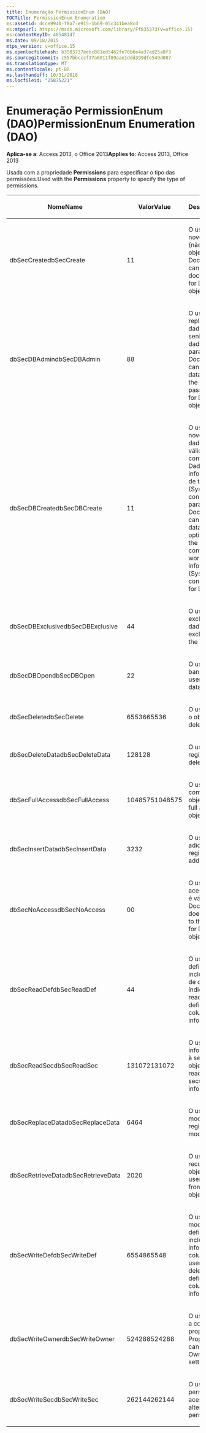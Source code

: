 ```yaml
---
title: Enumeração PermissionEnum (DAO)
TOCTitle: PermissionEnum Enumeration
ms:assetid: dcce9940-f8a7-e915-1b69-05c341bea8cd
ms:mtpsurl: https://msdn.microsoft.com/library/Ff835373(v=office.15)
ms:contentKeyID: 48548147
ms.date: 09/18/2015
mtps_version: v=office.15
ms.openlocfilehash: b3583737eebc881ed5462fe76b6e4a37ad25a8f3
ms.sourcegitcommit: c557bbcccf37a6011f89aae1ddd399dfe549d087
ms.translationtype: MT
ms.contentlocale: pt-BR
ms.lasthandoff: 10/31/2018
ms.locfileid: "25875221"
---
```

# <a name="permissionenum-enumeration-dao"></a><span data-ttu-id="12a9d-102">Enumeração PermissionEnum (DAO)</span><span class="sxs-lookup"><span data-stu-id="12a9d-102">PermissionEnum Enumeration (DAO)</span></span>


<span data-ttu-id="12a9d-103">**Aplica-se a**: Access 2013, o Office 2013</span><span class="sxs-lookup"><span data-stu-id="12a9d-103">**Applies to**: Access 2013, Office 2013</span></span>

<span data-ttu-id="12a9d-104">Usada com a propriedade **Permissions** para especificar o tipo das permissões.</span><span class="sxs-lookup"><span data-stu-id="12a9d-104">Used with the **Permissions** property to specify the type of permissions.</span></span>

<table>
<colgroup>
<col style="width: 33%" />
<col style="width: 33%" />
<col style="width: 33%" />
</colgroup>
<thead>
<tr class="header">
<th><p><span data-ttu-id="12a9d-105">Nome</span><span class="sxs-lookup"><span data-stu-id="12a9d-105">Name</span></span></p></th>
<th><p><span data-ttu-id="12a9d-106">Valor</span><span class="sxs-lookup"><span data-stu-id="12a9d-106">Value</span></span></p></th>
<th><p><span data-ttu-id="12a9d-107">Descrição</span><span class="sxs-lookup"><span data-stu-id="12a9d-107">Description</span></span></p></th>
</tr>
</thead>
<tbody>
<tr class="odd">
<td><p><span data-ttu-id="12a9d-108">dbSecCreate</span><span class="sxs-lookup"><span data-stu-id="12a9d-108">dbSecCreate</span></span></p></td>
<td><p><span data-ttu-id="12a9d-109">1</span><span class="sxs-lookup"><span data-stu-id="12a9d-109">1</span></span></p></td>
<td><p><span data-ttu-id="12a9d-110">O usuário pode criar novos documentos (não é válido para objetos Document).</span><span class="sxs-lookup"><span data-stu-id="12a9d-110">The user can create new documents (not valid for Document objects).</span></span></p></td>
</tr>
<tr class="even">
<td><p><span data-ttu-id="12a9d-111">dbSecDBAdmin</span><span class="sxs-lookup"><span data-stu-id="12a9d-111">dbSecDBAdmin</span></span></p></td>
<td><p><span data-ttu-id="12a9d-112">8</span><span class="sxs-lookup"><span data-stu-id="12a9d-112">8</span></span></p></td>
<td><p><span data-ttu-id="12a9d-113">O usuário pode replicar um banco de dados e alterar a senha do banco de dados (não é válido para objetos Document).</span><span class="sxs-lookup"><span data-stu-id="12a9d-113">The user can replicate a database and change the database password (not valid for Document objects).</span></span></p></td>
</tr>
<tr class="odd">
<td><p><span data-ttu-id="12a9d-114">dbSecDBCreate</span><span class="sxs-lookup"><span data-stu-id="12a9d-114">dbSecDBCreate</span></span></p></td>
<td><p><span data-ttu-id="12a9d-115">1</span><span class="sxs-lookup"><span data-stu-id="12a9d-115">1</span></span></p></td>
<td><p><span data-ttu-id="12a9d-p101">O usuário pode criar novos bancos de dados. Esta opção é válida somente no contêiner Bancos de Dados do arquivo de informações do grupo de trabalho (Systen.mdw). Esta constante não é válida para objetos Document.</span><span class="sxs-lookup"><span data-stu-id="12a9d-p101">The user can create new databases. This option is valid only on the Databases container in the workgroup information file (Systen.mdw). This constant is not valid for Document objects.</span></span></p></td>
</tr>
<tr class="even">
<td><p><span data-ttu-id="12a9d-119">dbSecDBExclusive</span><span class="sxs-lookup"><span data-stu-id="12a9d-119">dbSecDBExclusive</span></span></p></td>
<td><p><span data-ttu-id="12a9d-120">4</span><span class="sxs-lookup"><span data-stu-id="12a9d-120">4</span></span></p></td>
<td><p><span data-ttu-id="12a9d-121">O usuário tem acesso exclusivo ao banco de dados.</span><span class="sxs-lookup"><span data-stu-id="12a9d-121">The user has exclusive access to the database.</span></span></p></td>
</tr>
<tr class="odd">
<td><p><span data-ttu-id="12a9d-122">dbSecDBOpen</span><span class="sxs-lookup"><span data-stu-id="12a9d-122">dbSecDBOpen</span></span></p></td>
<td><p><span data-ttu-id="12a9d-123">2</span><span class="sxs-lookup"><span data-stu-id="12a9d-123">2</span></span></p></td>
<td><p><span data-ttu-id="12a9d-124">O usuário pode abrir o banco de dados.</span><span class="sxs-lookup"><span data-stu-id="12a9d-124">The user can open the database.</span></span></p></td>
</tr>
<tr class="even">
<td><p><span data-ttu-id="12a9d-125">dbSecDelete</span><span class="sxs-lookup"><span data-stu-id="12a9d-125">dbSecDelete</span></span></p></td>
<td><p><span data-ttu-id="12a9d-126">65536</span><span class="sxs-lookup"><span data-stu-id="12a9d-126">65536</span></span></p></td>
<td><p><span data-ttu-id="12a9d-127">O usuário pode excluir o objeto.</span><span class="sxs-lookup"><span data-stu-id="12a9d-127">The user can delete the object.</span></span></p></td>
</tr>
<tr class="odd">
<td><p><span data-ttu-id="12a9d-128">dbSecDeleteData</span><span class="sxs-lookup"><span data-stu-id="12a9d-128">dbSecDeleteData</span></span></p></td>
<td><p><span data-ttu-id="12a9d-129">128</span><span class="sxs-lookup"><span data-stu-id="12a9d-129">128</span></span></p></td>
<td><p><span data-ttu-id="12a9d-130">O usuário pode excluir registros.</span><span class="sxs-lookup"><span data-stu-id="12a9d-130">The user can delete records.</span></span></p></td>
</tr>
<tr class="even">
<td><p><span data-ttu-id="12a9d-131">dbSecFullAccess</span><span class="sxs-lookup"><span data-stu-id="12a9d-131">dbSecFullAccess</span></span></p></td>
<td><p><span data-ttu-id="12a9d-132">1048575</span><span class="sxs-lookup"><span data-stu-id="12a9d-132">1048575</span></span></p></td>
<td><p><span data-ttu-id="12a9d-133">O usuário tem acesso completo ao objeto.</span><span class="sxs-lookup"><span data-stu-id="12a9d-133">The user has full access to the object.</span></span></p></td>
</tr>
<tr class="odd">
<td><p><span data-ttu-id="12a9d-134">dbSecInsertData</span><span class="sxs-lookup"><span data-stu-id="12a9d-134">dbSecInsertData</span></span></p></td>
<td><p><span data-ttu-id="12a9d-135">32</span><span class="sxs-lookup"><span data-stu-id="12a9d-135">32</span></span></p></td>
<td><p><span data-ttu-id="12a9d-136">O usuário pode adicionar registros.</span><span class="sxs-lookup"><span data-stu-id="12a9d-136">The user can add records.</span></span></p></td>
</tr>
<tr class="even">
<td><p><span data-ttu-id="12a9d-137">dbSecNoAccess</span><span class="sxs-lookup"><span data-stu-id="12a9d-137">dbSecNoAccess</span></span></p></td>
<td><p><span data-ttu-id="12a9d-138">0</span><span class="sxs-lookup"><span data-stu-id="12a9d-138">0</span></span></p></td>
<td><p><span data-ttu-id="12a9d-139">O usuário não tem acesso ao objeto (não é válido para objetos Document).</span><span class="sxs-lookup"><span data-stu-id="12a9d-139">The user does not have access to the object (not valid for Document objects).</span></span></p></td>
</tr>
<tr class="odd">
<td><p><span data-ttu-id="12a9d-140">dbSecReadDef</span><span class="sxs-lookup"><span data-stu-id="12a9d-140">dbSecReadDef</span></span></p></td>
<td><p><span data-ttu-id="12a9d-141">4</span><span class="sxs-lookup"><span data-stu-id="12a9d-141">4</span></span></p></td>
<td><p><span data-ttu-id="12a9d-142">O usuário pode ler a definição da tabela, inclusive informações de coluna e índice.</span><span class="sxs-lookup"><span data-stu-id="12a9d-142">The user can read the table definition, including column and index information.</span></span></p></td>
</tr>
<tr class="even">
<td><p><span data-ttu-id="12a9d-143">dbSecReadSec</span><span class="sxs-lookup"><span data-stu-id="12a9d-143">dbSecReadSec</span></span></p></td>
<td><p><span data-ttu-id="12a9d-144">131072</span><span class="sxs-lookup"><span data-stu-id="12a9d-144">131072</span></span></p></td>
<td><p><span data-ttu-id="12a9d-145">O usuário pode ler as informações relativas à segurança do objeto.</span><span class="sxs-lookup"><span data-stu-id="12a9d-145">The user can read the object's security-related information.</span></span></p></td>
</tr>
<tr class="odd">
<td><p><span data-ttu-id="12a9d-146">dbSecReplaceData</span><span class="sxs-lookup"><span data-stu-id="12a9d-146">dbSecReplaceData</span></span></p></td>
<td><p><span data-ttu-id="12a9d-147">64</span><span class="sxs-lookup"><span data-stu-id="12a9d-147">64</span></span></p></td>
<td><p><span data-ttu-id="12a9d-148">O usuário pode modificar registros.</span><span class="sxs-lookup"><span data-stu-id="12a9d-148">The user can modify records.</span></span></p></td>
</tr>
<tr class="even">
<td><p><span data-ttu-id="12a9d-149">dbSecRetrieveData</span><span class="sxs-lookup"><span data-stu-id="12a9d-149">dbSecRetrieveData</span></span></p></td>
<td><p><span data-ttu-id="12a9d-150">20</span><span class="sxs-lookup"><span data-stu-id="12a9d-150">20</span></span></p></td>
<td><p><span data-ttu-id="12a9d-151">O usuário pode recuperar dados do objeto Document.</span><span class="sxs-lookup"><span data-stu-id="12a9d-151">The user can retrieve data from the Document object.</span></span></p></td>
</tr>
<tr class="odd">
<td><p><span data-ttu-id="12a9d-152">dbSecWriteDef</span><span class="sxs-lookup"><span data-stu-id="12a9d-152">dbSecWriteDef</span></span></p></td>
<td><p><span data-ttu-id="12a9d-153">65548</span><span class="sxs-lookup"><span data-stu-id="12a9d-153">65548</span></span></p></td>
<td><p><span data-ttu-id="12a9d-154">O usuário pode modificar ou excluir a definição da tabela, inclusive as informações de coluna e índice.</span><span class="sxs-lookup"><span data-stu-id="12a9d-154">The user can modify or delete the table definition, including column and index information.</span></span></p></td>
</tr>
<tr class="even">
<td><p><span data-ttu-id="12a9d-155">dbSecWriteOwner</span><span class="sxs-lookup"><span data-stu-id="12a9d-155">dbSecWriteOwner</span></span></p></td>
<td><p><span data-ttu-id="12a9d-156">524288</span><span class="sxs-lookup"><span data-stu-id="12a9d-156">524288</span></span></p></td>
<td><p><span data-ttu-id="12a9d-157">O usuário pode alterar a configuração da propriedade Proprietário.</span><span class="sxs-lookup"><span data-stu-id="12a9d-157">The user can change the Owner property setting.</span></span></p></td>
</tr>
<tr class="odd">
<td><p><span data-ttu-id="12a9d-158">dbSecWriteSec</span><span class="sxs-lookup"><span data-stu-id="12a9d-158">dbSecWriteSec</span></span></p></td>
<td><p><span data-ttu-id="12a9d-159">262144</span><span class="sxs-lookup"><span data-stu-id="12a9d-159">262144</span></span></p></td>
<td><p><span data-ttu-id="12a9d-160">O usuário pode alterar permissões de acesso.</span><span class="sxs-lookup"><span data-stu-id="12a9d-160">The user can alter access permissions.</span></span></p></td>
</tr>
</tbody>
</table>

